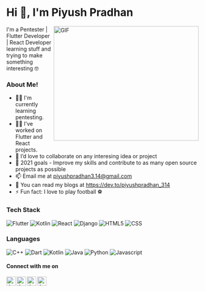 # Hi 👋, I'm Piyush Pradhan



<img align="right" alt="GIF" height="300" width="380" src="https://user-images.githubusercontent.com/22797857/90096358-dba16400-dd54-11ea-8e44-e181ada72661.gif" />

I'm a Pentester | Flutter Developer | React Developer learning stuff and trying to make something interesting 🤓

### About Me!

- 👨‍🎓 I'm currently learning pentesting.
- 👨‍💻 I’ve worked on Flutter and React projects.
- 👯 I’d love to collaborate on any interesing idea or project
- 🥅 2021 goals - Improve my skills and contribute to as many open source projects as possible
- 📫 Email me at [piyushpradhan3.14@gmail.com](mailto:piyushpradhan3.14@gmail.com)
- 📃 You can read my blogs at https://dev.to/piyushpradhan_314
- ⚡ Fun fact: I love to play football ⚽

 
 ### Tech Stack 
 ![Flutter](https://img.shields.io/badge/Flutter%20-%2302569B.svg?&style=for-the-badge&logo=Flutter&logoColor=white)
 ![Kotlin](https://img.shields.io/badge/kotlin-%230095D5.svg?&style=for-the-badge&logo=kotlin&logoColor=white)
 ![React](https://img.shields.io/badge/React-20232A?style=for-the-badge&logo=react&logoColor=61DAFB)
 ![Django](https://img.shields.io/badge/django%20-%23092E20.svg?&style=for-the-badge&logo=django&logoColor=white)
 ![HTML5](https://img.shields.io/badge/html5%20-%23E34F26.svg?&style=for-the-badge&logo=html5&logoColor=white)
 ![CSS](https://img.shields.io/badge/css3%20-%231572B6.svg?&style=for-the-badge&logo=css3&logoColor=white)
 
 ### Languages
 ![C++](https://img.shields.io/badge/c++%20-%2300599C.svg?&style=for-the-badge&logo=c%2B%2B&ogoColor=white)
 ![Dart](https://img.shields.io/badge/dart-%230175C2.svg?&style=for-the-badge&logo=dart&logoColor=white)
 ![Kotlin](https://img.shields.io/badge/kotlin-%230095D5.svg?&style=for-the-badge&logo=kotlin&logoColor=white)
 ![Java](https://img.shields.io/badge/java-%23ED8B00.svg?&style=for-the-badge&logo=java&logoColor=white)
 ![Python](https://img.shields.io/badge/python%20-%2314354C.svg?&style=for-the-badge&logo=python&logoColor=white)
 ![Javascript](https://img.shields.io/badge/javascript%20-%23323330.svg?&style=for-the-badge&logo=javascript&logoColor=%23F7DF1E)
 
 #### Connect with me on
<a href="https://www.linkedin.com/in/piyush-pradhan-04258a192/">
  <img align="left" alt="Jaskirat's LinkedIn" width="24px" src="https://cdn.jsdelivr.net/npm/simple-icons@v3/icons/linkedin.svg" />
</a>
<a href="https://www.instagram.com/piyush_3.14/">
  <img align="left" alt="Jaskirat's Instagram" width="24px" src="https://cdn.jsdelivr.net/npm/simple-icons@v3/icons/instagram.svg" />
</a>
<a href="https://www.facebook.com/piyushpradhan3.14/">
  <img align="left" alt="Jaskirat's Facebook" width="24px" src="https://cdn.jsdelivr.net/npm/simple-icons@v3/icons/facebook.svg" />
</a>
<a href="https://twitter.com/piyushpradhan07">
  <img align="left" alt="Jaskirat's Twitter" width="24px" src="https://cdn.jsdelivr.net/npm/simple-icons@3.13.0/icons/twitter.svg" />
</a>

